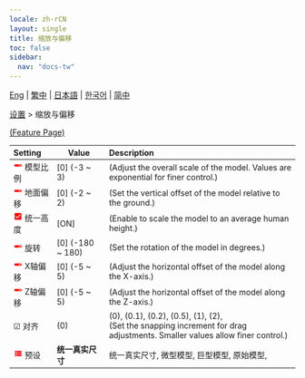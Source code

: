 ```yaml
---
locale: zh-rCN
layout: single
title: 缩放与偏移
toc: false
sidebar:
  nav: "docs-tw"
---
```

[Eng](/dancexr/menu/2025.4/actor/scale_n_offset) | [繁中](/tw/dancexr/menu/2025.4/actor/scale_n_offset) | [日本語](/jp/dancexr/menu/2025.4/actor/scale_n_offset) | [한국어](/kr/dancexr/menu/2025.4/actor/scale_n_offset) | [简中](/zh/dancexr/menu/2025.4/actor/scale_n_offset)

[设置](../menu#设置) > 缩放与偏移



[(Feature Page)](/zh/dancexr/features/scale_n_offset)

| Setting | Value | Description |
| :--- | --- | :--- |
| <img src="/images/icon/ic_slider.png" alt="slider icon"/> 模型比例| [0] (-3 ~ 3) | (Adjust the overall scale of the model. Values are exponential for finer control.)
| <img src="/images/icon/ic_slider.png" alt="slider icon"/> 地面偏移| [0] (-2 ~ 2) | (Set the vertical offset of the model relative to the ground.)
| <img src="/images/icon/ic_check_on.png" alt="check on icon"/> 统一高度| [ON] | (Enable to scale the model to an average human height.)
| <img src="/images/icon/ic_slider.png" alt="slider icon"/> 旋转| [0] (-180 ~ 180) | (Set the rotation of the model in degrees.)
| <img src="/images/icon/ic_slider.png" alt="slider icon"/> X轴偏移| [0] (-5 ~ 5) | (Adjust the horizontal offset of the model along the X-axis.)
| <img src="/images/icon/ic_slider.png" alt="slider icon"/> Z轴偏移| [0] (-5 ~ 5) | (Adjust the horizontal offset of the model along the Z-axis.)
| ☑ 对齐| (0) | (0), (0.1), (0.2), (0.5), (1), (2), <br/>(Set the snapping increment for drag adjustments. Smaller values allow finer control.)
| <img src="/images/icon/ic_list.png" alt="list icon"/> 预设| **统一真实尺寸** | 统一真实尺寸, 微型模型, 巨型模型, 原始模型,  |
